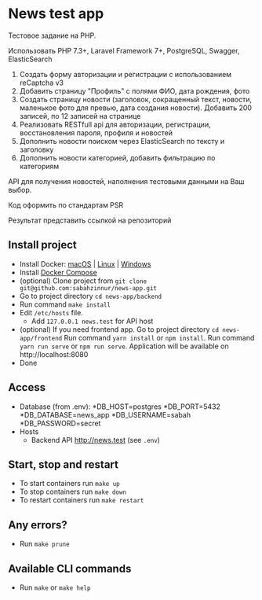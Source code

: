 # News test app

   Тестовое задание на PHP.
   
   Использовать PHP 7.3+, Laravel Framework 7+, PostgreSQL, Swagger, ElasticSearch
    
   1) Создать форму авторизации и регистрации с использованием reCaptcha v3
   2) Добавить страницу "Профиль" с полями ФИО, дата рождения, фото 
   3) Создать страницу новости (заголовок, сокращенный текст, новости, маленькое фото для превью, дата создания новости). 
     Добавить 200 записей, по 12 записей на странице
   4) Реализовать RESTfull api для авторизации, регистрации, восстановления пароля, профиля и новостей
   5) Дополнить новости поиском через ElasticSearch по тексту и заголовку
   6) Дополнить новости категорией, добавить фильтрацию по категориям
    
   API для получения новостей, наполнения тестовыми данными на Ваш выбор. 
    
   Код оформить по стандартам PSR 
    
   Результат представить ссылкой на репозиторий



## Install project
* Install Docker: [macOS](https://hub.docker.com/editions/community/docker-ce-desktop-mac) | [Linux](https://docs.docker.com/engine/install/ubuntu/) | [Windows](https://hub.docker.com/editions/community/docker-ce-desktop-windows)
* Install [Docker Compose](https://docs.docker.com/compose/install/#install-compose)
* (optional) Clone project from `git clone git@github.com:sabahzinnur/news-app.git`
* Go to project directory `cd news-app/backend`
* Run command `make install`
* Edit `/etc/hosts` file. 
    * Add `127.0.0.1 news.test` for API host
* (optional) If you need frontend app. Go to project directory `cd news-app/frontend`
    Run command `yarn install` or `npm install`.
    Run command `yarn run serve` or `npm run serve`. Application will be available on http://localhost:8080  
* Done

## Access
* Database (from .env):
    *DB_HOST=postgres
    *DB_PORT=5432
    *DB_DATABASE=news_app
    *DB_USERNAME=sabah
    *DB_PASSWORD=secret
* Hosts
    * Backend API http://news.test (see `.env`)

## Start, stop and restart
* To start containers run `make up`
* To stop containers run `make down`
* To restart containers run `make restart`

## Any errors?
* Run `make prune`

## Available CLI commands
* Run `make` or `make help`


